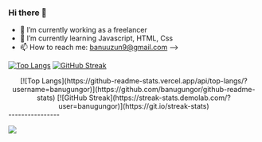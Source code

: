 ### Hi there 👋


- 🔭 I’m currently working as a freelancer
- 🌱 I’m currently learning Javascript, HTML, Css
- 📫 How to reach me: banuuzun9@gmail.com
--> 

[![Top Langs](https://github-readme-stats.vercel.app/api/top-langs/?username=banugungor)](https://github.com/banugungor/github-readme-stats)
[![GitHub Streak](https://streak-stats.demolab.com/?user=banugungor)](https://git.io/streak-stats)

<div align="center">
[![Top Langs](https://github-readme-stats.vercel.app/api/top-langs/?username=banugungor)](https://github.com/banugungor/github-readme-stats)
  [![GitHub Streak](https://streak-stats.demolab.com/?user=banugungor)](https://git.io/streak-stats)
</div>
----------------



![](https://komarev.com/ghpvc/?username=your-github-banugungor&color=orange&for-the-badge)

